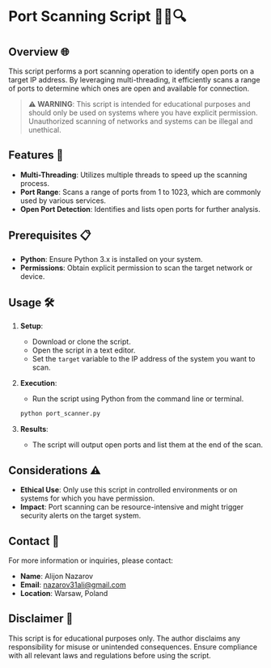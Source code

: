# Port Scanning Script 🕵️‍♂️🔍

## Overview 🌐

This script performs a port scanning operation to identify open ports on a target IP address. By leveraging multi-threading, it efficiently scans a range of ports to determine which ones are open and available for connection.

> **⚠️ WARNING**: This script is intended for educational purposes and should only be used on systems where you have explicit permission. Unauthorized scanning of networks and systems can be illegal and unethical.

## Features 🚀

- **Multi-Threading**: Utilizes multiple threads to speed up the scanning process.
- **Port Range**: Scans a range of ports from 1 to 1023, which are commonly used by various services.
- **Open Port Detection**: Identifies and lists open ports for further analysis.

## Prerequisites 📋

- **Python**: Ensure Python 3.x is installed on your system.
- **Permissions**: Obtain explicit permission to scan the target network or device.

## Usage 🛠️

1. **Setup**: 
   - Download or clone the script.
   - Open the script in a text editor.
   - Set the `target` variable to the IP address of the system you want to scan.

2. **Execution**:
   - Run the script using Python from the command line or terminal.

   ```bash
   python port_scanner.py
   ```

3. **Results**:
   - The script will output open ports and list them at the end of the scan.

## Considerations ⚠️

- **Ethical Use**: Only use this script in controlled environments or on systems for which you have permission.
- **Impact**: Port scanning can be resource-intensive and might trigger security alerts on the target system.

## Contact 📧

For more information or inquiries, please contact:

- **Name**: Alijon Nazarov
- **Email**: nazarov31ali@gmail.com
- **Location**: Warsaw, Poland

## Disclaimer 🚨

This script is for educational purposes only. The author disclaims any responsibility for misuse or unintended consequences. Ensure compliance with all relevant laws and regulations before using the script.

